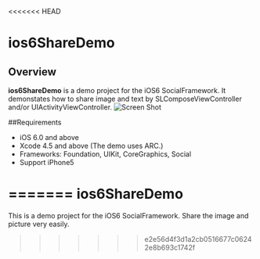 <<<<<<< HEAD
# ios6ShareDemo 

## Overview

**ios6ShareDemo** is a demo project for the iOS6 SocialFramework. It demonstates how to share image and text by SLComposeViewController and/or UIActivityViewController.
![Screen Shot](https://github.com/russj/MBActionSheet/blob/master/Screen%20Shot.png?raw=true)

##Requirements
* iOS 6.0 and above
* Xcode 4.5 and above (The demo uses ARC.)
* Frameworks: Foundation, UIKit, CoreGraphics, Social
* Support iPhone5 


=======
ios6ShareDemo
=============

This is a demo project for the iOS6 SocialFramework. Share the image and picture very easily.
>>>>>>> e2e56d4f3d1a2cb0516677c06242e8b693c1742f

